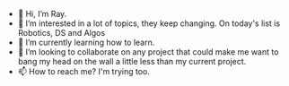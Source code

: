 - 👋 Hi, I’m Ray.
- 👀 I’m interested in a lot of topics, they keep changing. On today's list is Robotics, DS and Algos
- 🌱 I’m currently learning how to learn.
- 💞️ I’m looking to collaborate on any project that could make me want to bang my head on the wall a little less than my current project.
- 📫 How to reach me? I'm trying too.

<!---
raaayyyaaaan/raaayyyaaaan is a ✨ special ✨ repository because its `README.md` (this file) appears on your GitHub profile.
You can click the Preview link to take a look at your changes.
--->
